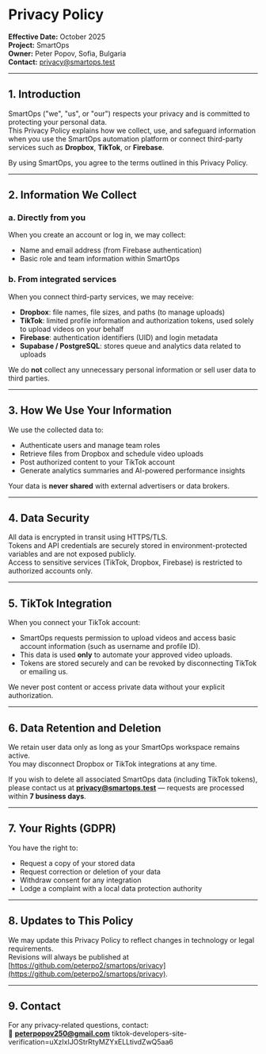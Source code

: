 # Privacy Policy

**Effective Date:** October 2025  
**Project:** SmartOps  
**Owner:** Peter Popov, Sofia, Bulgaria  
**Contact:** privacy@smartops.test

---

## 1. Introduction

SmartOps ("we", "us", or "our") respects your privacy and is committed to protecting your personal data.  
This Privacy Policy explains how we collect, use, and safeguard information when you use the SmartOps automation platform or connect third-party services such as **Dropbox**, **TikTok**, or **Firebase**.

By using SmartOps, you agree to the terms outlined in this Privacy Policy.

---

## 2. Information We Collect

### a. Directly from you
When you create an account or log in, we may collect:
- Name and email address (from Firebase authentication)
- Basic role and team information within SmartOps

### b. From integrated services
When you connect third-party services, we may receive:
- **Dropbox**: file names, file sizes, and paths (to manage uploads)
- **TikTok**: limited profile information and authorization tokens, used solely to upload videos on your behalf
- **Firebase**: authentication identifiers (UID) and login metadata
- **Supabase / PostgreSQL**: stores queue and analytics data related to uploads

We do **not** collect any unnecessary personal information or sell user data to third parties.

---

## 3. How We Use Your Information

We use the collected data to:
- Authenticate users and manage team roles  
- Retrieve files from Dropbox and schedule video uploads  
- Post authorized content to your TikTok account  
- Generate analytics summaries and AI-powered performance insights  

Your data is **never shared** with external advertisers or data brokers.

---

## 4. Data Security

All data is encrypted in transit using HTTPS/TLS.  
Tokens and API credentials are securely stored in environment-protected variables and are not exposed publicly.  
Access to sensitive services (TikTok, Dropbox, Firebase) is restricted to authorized accounts only.

---

## 5. TikTok Integration

When you connect your TikTok account:
- SmartOps requests permission to upload videos and access basic account information (such as username and profile ID).  
- This data is used **only** to automate your approved video uploads.
- Tokens are stored securely and can be revoked by disconnecting TikTok or emailing us.

We never post content or access private data without your explicit authorization.

---

## 6. Data Retention and Deletion

We retain user data only as long as your SmartOps workspace remains active.  
You may disconnect Dropbox or TikTok integrations at any time.

If you wish to delete all associated SmartOps data (including TikTok tokens), please contact us at **privacy@smartops.test** — requests are processed within **7 business days**.

---

## 7. Your Rights (GDPR)

You have the right to:
- Request a copy of your stored data  
- Request correction or deletion of your data  
- Withdraw consent for any integration  
- Lodge a complaint with a local data protection authority  

---

## 8. Updates to This Policy

We may update this Privacy Policy to reflect changes in technology or legal requirements.  
Revisions will always be published at [https://github.com/peterpo2/smartops/privacy](https://github.com/peterpo2/smartops/privacy).

---

## 9. Contact

For any privacy-related questions, contact:  
📧 **peterpopov250@gmail.com**
tiktok-developers-site-verification=uXzIxlJOStrRtyMZYxELLtivdZwQ5aa6